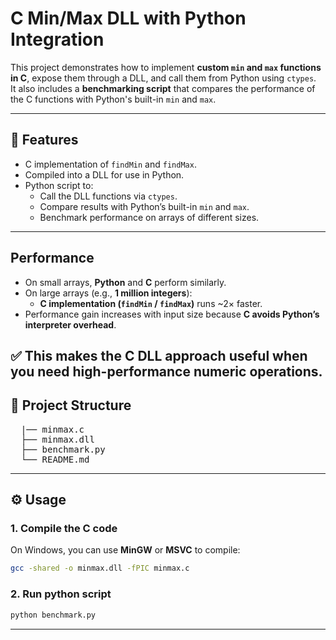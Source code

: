 # C Min/Max DLL with Python Integration

This project demonstrates how to implement **custom `min` and `max` functions in C**, expose them through a DLL, and call them from Python using `ctypes`.  
It also includes a **benchmarking script** that compares the performance of the C functions with Python's built-in `min` and `max`.

---

## 🚀 Features
- C implementation of `findMin` and `findMax`.
- Compiled into a DLL for use in Python.
- Python script to:
  - Call the DLL functions via `ctypes`.
  - Compare results with Python’s built-in `min` and `max`.
  - Benchmark performance on arrays of different sizes.

---
## Performance

- On small arrays, **Python** and **C** perform similarly.  
- On large arrays (e.g., **1 million integers**):  
  - **C implementation (`findMin` / `findMax`)** runs ~2× faster.  
- Performance gain increases with input size because **C avoids Python’s interpreter overhead**.  

✅ This makes the **C DLL approach** useful when you need **high-performance numeric operations**.
---

## 📂 Project Structure
<pre>
  |── minmax.c 
  ├── minmax.dll 
  ├── benchmark.py 
  └── README.md 
</pre>



---

## ⚙️ Usage

### 1. Compile the C code
On Windows, you can use **MinGW** or **MSVC** to compile:

```sh
gcc -shared -o minmax.dll -fPIC minmax.c

```
### 2. Run python script

```sh
python benchmark.py

```

--------------------------------------------------
